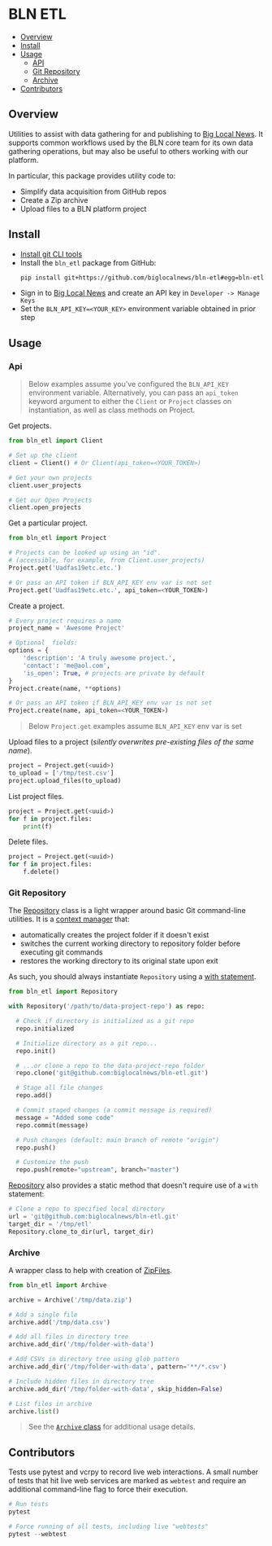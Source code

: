 # BLN ETL

- [Overview](#overview)
- [Install](#install)
- [Usage](#usage)
  - [API](#api)
  - [Git Repository](#git-repository)
  - [Archive](#archive)
- [Contributors](#contributors)

## Overview

Utilities to assist with data gathering for and publishing to [Big Local News][].
It supports common workflows used by the BLN core team for its own data
gathering operations, but may also be useful to others working with our
platform.

In particular, this package provides utility code to:

- Simplify data acquisition from GitHub repos
- Create a Zip archive
- Upload files to a BLN platform project

## Install

* [Install git CLI tools](https://git-scm.com/downloads)
* Install the `bln_etl` package from GitHub:
  ```bash
  pip install git+https://github.com/biglocalnews/bln-etl#egg=bln-etl
  ```
* Sign in to [Big Local News][] and create an API key in `Developer -> Manage Keys`
* Set the `BLN_API_KEY=<YOUR_KEY>` environment variable obtained in prior step

## Usage

### Api

> Below examples assume you've configured the `BLN_API_KEY` environment
> variable. Alternatively, you can pass an `api_token` keyword argument to
> either the `Client` or `Project` classes on instantiation, as well as
> class methods on Project.

Get projects.

```python
from bln_etl import Client

# Set up the client
client = Client() # Or Client(api_token=<YOUR_TOKEN>)

# Get your own projects
client.user_projects

# Get our Open Projects
client.open_projects
```

Get a particular project.

```python
from bln_etl import Project

# Projects can be looked up using an "id".
# (accessible, for example, from Client.user_projects)
Project.get('Uadfas19etc.etc.')

# Or pass an API token if BLN_API_KEY env var is not set
Project.get('Uadfas19etc.etc.', api_token=<YOUR_TOKEN>)
```

Create a project.

```python
# Every project requires a name
project_name = 'Awesome Project'

# Optional  fields:
options = {
    'description': 'A truly awesome project.',
    'contact': 'me@aol.com',
    'is_open': True, # projects are private by default
}
Project.create(name, **options)

# Or pass an API token if BLN_API_KEY env var is not set
Project.create(name, api_token=<YOUR_TOKEN>)
```
> Below `Project.get` examples assume `BLN_API_KEY` env var is set

Upload files to a project (*silently overwrites pre-existing files of the same name*).

```python
project = Project.get(<uuid>)
to_upload = ['/tmp/test.csv']
project.upload_files(to_upload)
```

List project files.

```python
project = Project.get(<uuid>)
for f in project.files:
    print(f)
```

Delete files.

```python
project = Project.get(<uuid>)
for f in project.files:
    f.delete()
```

### Git Repository

The [Repository][] class is a light wrapper around basic Git command-line
utilities. It is a [context manager][] that:

  - automatically creates the project folder if it doesn't exist
  - switches the current working directory to repository folder before executing git commands
  - restores the working directory to its original state upon exit

As such, you should always instantiate `Repository` using a [with statement][].

```python
from bln_etl import Repository

with Repository('/path/to/data-project-repo') as repo:

  # Check if directory is initialized as a git repo
  repo.initialized

  # Initialize directory as a git repo...
  repo.init()

  # ...or clone a repo to the data-project-repo folder
  repo.clone('git@github.com:biglocalnews/bln-etl.git')

  # Stage all file changes
  repo.add()

  # Commit staged changes (a commit message is required)
  message = "Added some code"
  repo.commit(message)

  # Push changes (default: main branch of remote "origin")
  repo.push()

  # Customize the push
  repo.push(remote="upstream", branch="master")
```

[Repository][] also provides a static method that doesn't require use of a
`with` statement:

```python
# Clone a repo to specified local directory
url = 'git@github.com:biglocalnews/bln-etl.git'
target_dir = '/tmp/etl'
Repository.clone_to_dir(url, target_dir)
```


### Archive

A wrapper class to help with creation of [ZipFiles][].

[ZipFiles]: https://docs.python.org/3/library/zipfile.html#zipfile.ZipFile.getinfo

```python
from bln_etl import Archive

archive = Archive('/tmp/data.zip')

# Add a single file
archive.add('/tmp/data.csv')

# Add all files in directory tree
archive.add_dir('/tmp/folder-with-data')

# Add CSVs in directory tree using glob pattern
archive.add_dir('/tmp/folder-with-data', pattern='**/*.csv')

# Include hidden files in directory tree
archive.add_dir('/tmp/folder-with-data', skip_hidden=False)

# List files in archive
archive.list()
```

> See the [`Archive` class][] for additional usage details.

[`Archive` class]: https://github.com/biglocalnews/bln-etl/blob/1cc80233d79b9ec9d091f8b46fd27510c8b59ec4/bln_etl/archive.py#L8
[Big Local News]: https://biglocalnews.org
[context manager]: https://docs.python.org/3/reference/datamodel.html#context-managers
[repository]: https://github.com/biglocalnews/bln-etl/blob/1491e328025466a33339e861aefc5235c32cefb3/bln_etl/repository.py#L6
[with statement]: https://docs.python.org/3/reference/compound_stmts.html#with

## Contributors

Tests use pytest and vcrpy to record live web interactions. A small number of tests
that hit live web services are marked as `webtest` and require an
additional command-line flag to force their execution.

```python
# Run tests
pytest

# Force running of all tests, including live "webtests"
pytest --webtest
```
